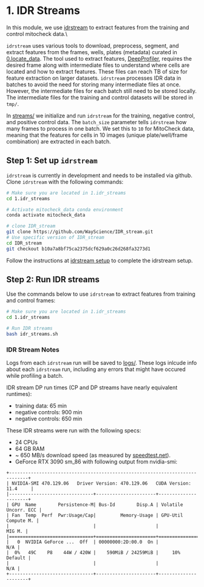 # 1. IDR Streams

In this module, we use [idrstream](https://github.com/WayScience/IDR_stream) to extract features from the training and control mitocheck data.\

`idrstream` uses various tools to download, preprocess, segment, and extract features from the frames, wells, plates (metadata) curated in [0.locate_data](../0.locate_data).
The tool used to extract features, [DeepProfiler](https://github.com/cytomining/DeepProfiler), requires the desired frame along with intermediate files to understand where cells are located and how to extract features.
These files can reach TB of size for feature extraction on larger datasets.
`idrstream` processes IDR data in batches to avoid the need for storing many intermediate files at once.
However, the intermediate files for each batch still need to be stored locally.
The intermediate files for the training and control datasets will be stored in `tmp/`.

In [streams/](streams/) we initialize and run `idrstream` for the training, negative control, and positive control data.
The `batch_size` parameter tells `idrstream` how many frames to process in one batch.
We set this to `10` for MitoCheck data, meaning that the features for cells in 10 images (unique plate/well/frame combination) are extracted in each batch.

## Step 1: Set up `idrstream`

`idrstream` is currently in development and needs to be installed via github.
Clone `idrstream` with the following commands:

```sh
# Make sure you are located in 1.idr_streams
cd 1.idr_streams

# Activate mitocheck_data conda environment
conda activate mitocheck_data

# clone IDR_stream
git clone https://github.com/WayScience/IDR_stream.git
# Use specific version of IDR_stream
cd IDR_stream
git checkout b10a7a8bf75ca2375dcf629a0c26d268fa3273d1
```

Follow the instructions at [idrstream setup](https://github.com/WayScience/IDR_stream#setup) to complete the idrstream setup.

## Step 2: Run IDR streams

Use the commands below to use `idrstream` to extract features from training and control frames:

```sh
# Make sure you are located in 1.idr_streams
cd 1.idr_streams

# Run IDR streams
bash idr_streams.sh
```

### IDR Stream Notes

Logs from each `idrstream` run will be saved to [logs/](streams/logs/).
These logs inlcude info about each `idrstream` run, including any errors that might have occured while profiling a batch.

IDR stream DP run times (CP and DP streams have nearly equivalent runtimes):
- training data: 65 min
- negative controls: 900 min
- negative controls: 650 min

These IDR streams were run with the following specs:

- 24 CPUs
- 64 GB RAM
- ~ 650 MB/s download speed (as measured by [speedtest.net](https://www.speedtest.net/)).
- GeForce RTX 3090 sm_86 with following output from nvidia-smi:
```
+-----------------------------------------------------------------------------+
| NVIDIA-SMI 470.129.06   Driver Version: 470.129.06   CUDA Version: 11.4     |
|-------------------------------+----------------------+----------------------+
| GPU  Name        Persistence-M| Bus-Id        Disp.A | Volatile Uncorr. ECC |
| Fan  Temp  Perf  Pwr:Usage/Cap|         Memory-Usage | GPU-Util  Compute M. |
|                               |                      |               MIG M. |
|===============================+======================+======================|
|   0  NVIDIA GeForce ...  Off  | 00000000:2D:00.0  On |                  N/A |
|  0%   49C    P8    44W / 420W |    590MiB / 24259MiB |     10%      Default |
|                               |                      |                  N/A |
+-------------------------------+----------------------+----------------------+
```